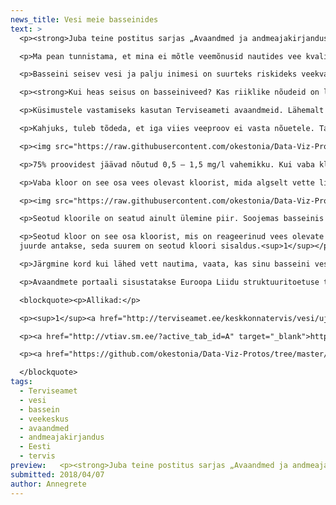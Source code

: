 ```yaml
---
news_title: Vesi meie basseinides
text: >
  <p><strong>Juba teine postitus sarjas „Avaandmed ja andmeajakirjandus“. See kord piilume Terviseameti veeproovide andmestikku ja uurime, milline on veekvaliteet Eesti ujulates ja veekeskustes.</strong></p>

  <p>Ma pean tunnistama, et mina ei mõtle veemõnusid nautides vee kvaliteedile, eriti ujulates või veekeskustes.</p>

  <p>Basseini seisev vesi ja palju inimesi on suurteks riskideks veekvaliteedile. Õnneks, vett jälgitakse iga päev ja vähemalt kord kuus viiakse läbi laboratoorseid uuringuid, mille põhjal antakse hinnang basseiniveele. Andmed esitatakse Terviseametile ja veeproovide hinnangud on kõigile kättesaadavad (vt lisaks <a href="http://vtiav.sm.ee/?active_tab_id=U" target="_blank">siit</a>).</p>

  <p><strong>Kui heas seisus on basseiniveed? Kas riiklike nõudeid on lihtne täita? </strong></p>

  <p>Küsimustele vastamiseks kasutan Terviseameti avaandmeid. Lähemalt vaatan basseini veeproove, mis on tehtud vahemikus jaanuar 2016 kuni juuni 2017, selle ajaga on hinnatud 386 basseini ja mullivanni veeseisu 7496 korral.</p>

  <p>Kahjuks, tuleb tõdeda, et iga viies veeproov ei vasta nõuetele. Tavaliselt ühes veeproovis vaadatakse 5-17 näitajat. Kui veeproov ei vasta nõuetele, siis 72% juhtudest on põhjuseks üks halba näitajat ja 21% kaks halba näitajat. Kõige tihedamini nõuetele mittevastavad näitajad on vaba ja seotud kloor. Kloor on Eestis kõige levinum basseinivee desinfitseerimise vahend.</p>

  <p><img src="https://raw.githubusercontent.com/okestonia/Data-Viz-Protos/master/basseinivesi/vaba_kloor.png" style="width: 100%;"></p>

  <p>75% proovidest jäävad nõutud 0,5 – 1,5 mg/l vahemikku. Kui vaba kloori näitaja ei vasta nõuetele, siis üldiselt on probleemiks liiga väike kogus. Kuid harva – 2% juhtudest – on see näitaja väga kõrge (üle 2 mg/l).</p>

  <p>Vaba kloor on see osa vees olevast kloorist, mida algselt vette lisatakse ja millel on suur desinfitseerimise võime, et hoida vesi puhas ja selge ning mis ei ole veel reageerinud vees leiduvate orgaaniliste ainetega. Vaba kloor ei põhjusta naha ega silmade ärritust. <sup>1</sup></p>

  <p><img src="https://raw.githubusercontent.com/okestonia/Data-Viz-Protos/master/basseinivesi/seotud_kloor.png" style="width: 100%;"></p>

  <p>Seotud kloorile on seatud ainult ülemine piir. Soojemas basseinis (temperatuur üle 31 °C) võib seotud kloori olla kuni 0,5 mg/l, jahedamas basseinis (temperatuur kuni 31 °C) kuni 0,4 mg/l. Igas viiendas veeproovis on seotud kloori liiga palju.</p>

  <p>Seotud kloor on see osa kloorist, mis on reageerinud vees olevate ammooniumiühenditega, mis omakorda tekivad näiteks higist, uriinist, surnud naharakkudest, bakteritest, päevituskreemist jm. Seotud kloori nimetatakse ka klooramiinideks. Just need tekitavadki nn kloorihaisu, mis ekslikult arvatakse olevat tingitud liigsest kloorist. Klooramiinid põhjustavad silmade, naha ja hingamisteede ärritusi. Mida suurem on basseini koormus ja vee reostumine ning mida vähem puhastatud ja värsket vett
  juurde antakse, seda suurem on seotud kloori sisaldus.<sup>1</sup></p>

  <p>Järgmine kord kui lähed vett nautima, vaata, kas sinu basseini vesi on ikka heas korras. Seda saad teha <a href="http://vtiav.sm.ee/?active_tab_id=U" target="_blank">siin</a>.</p>

  <p>Avaandmete portaali sisustatakse Euroopa Liidu struktuuritoetuse toetusskeemist "Infoühiskonna teadlikkuse tõstmine", mida rahastab Euroopa Regionaalarengu Fond. Projekti tegevused viib läbi MTÜ Open Knowledge Estonia.</p>

  <blockquote><p>Allikad:</p>

  <p><sup>1</sup><a href="http://terviseamet.ee/keskkonnatervis/vesi/ujulad.html" target="_blank"> http://terviseamet.ee/keskkonnatervis/vesi/ujulad.html </a></p>

  <p><a href="http://vtiav.sm.ee/?active_tab_id=A" target="_blank">http://vtiav.sm.ee/?active_tab_id=A</a></p>

  <p><a href="https://github.com/okestonia/Data-Viz-Protos/tree/master/basseinivesi" target="_blank">https://github.com/okestonia/Data-Viz-Protos/tree/master/basseinivesi</a></p>

  </blockquote>
tags:
  - Terviseamet
  - vesi
  - bassein
  - veekeskus
  - avaandmed
  - andmeajakirjandus
  - Eesti
  - tervis
preview:   <p><strong>Juba teine postitus sarjas „Avaandmed ja andmeajakirjandus“. See kord piilume Terviseameti veeproovide andmestikku ja uurime, milline on veekvaliteet Eesti ujulates ja veekeskustes.</strong></p>
submitted: 2018/04/07
author: Annegrete
---
```

